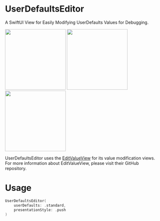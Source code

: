 # UserDefaultsEditor
A SwiftUI View for Easily Modifying UserDefaults Values for Debugging.

<img src="https://github.com/Ryu0118/UserDefaultsEditor/assets/87907656/50d7fa56-016a-4bf8-b3f6-6fcfa195f39d" width="200"> <img src="https://github.com/Ryu0118/UserDefaultsEditor/assets/87907656/8a9bf629-d64c-43bf-8b28-4d0c6f26a72b" width="200"> <img src="https://github.com/Ryu0118/UserDefaultsEditor/assets/87907656/a27cf31d-7b0e-4275-93cf-ddd7e8441eae" width="200">

UserDefaultsEditor uses the [EditValueView](https://github.com/p-x9/EditValueView) for its value modification views. For more information about EditValueView, please visit their GitHub repository.

# Usage
```Swift
UserDefaultsEditor(
    userDefaults: .standard,
    presentationStyle: .push
)
```
